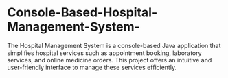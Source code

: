 # Console-Based-Hospital-Management-System-
The Hospital Management System is a console-based Java application that simplifies hospital services such as appointment booking, laboratory services, and online medicine orders. This project offers an intuitive and user-friendly interface to manage these services efficiently.
